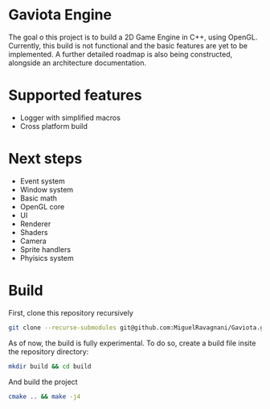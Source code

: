 # Gaviota Engine

The goal o this project is to build a 2D Game Engine in C++, using OpenGL. Currently, this build is not functional and the basic features are yet to be implemented. A further detailed roadmap is also being constructed, alongside an architecture documentation.

# Supported features

- Logger with simplified macros
- Cross platform build

# Next steps

- Event system
- Window system
- Basic math
- OpenGL core
- UI
- Renderer
- Shaders
- Camera
- Sprite handlers
- Phyisics system

# Build

First, clone this repository recursively

```bash
git clone --recurse-submodules git@github.com:MiguelRavagnani/Gaviota.git
```

As of now, the build is fully experimental. To do so, create a build file insite the repository directory:

```bash
mkdir build && cd build
```

And build the project

```bash
cmake .. && make -j4
```